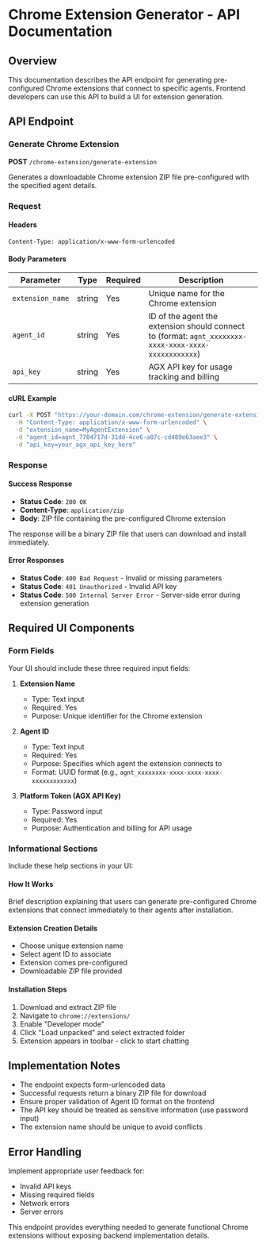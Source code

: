 # Chrome Extension Generator - API Documentation

## Overview
This documentation describes the API endpoint for generating pre-configured Chrome extensions that connect to specific agents. Frontend developers can use this API to build a UI for extension generation.

## API Endpoint

### Generate Chrome Extension
**POST** `/chrome-extension/generate-extension`

Generates a downloadable Chrome extension ZIP file pre-configured with the specified agent details.

### Request

#### Headers
```
Content-Type: application/x-www-form-urlencoded
```

#### Body Parameters
| Parameter | Type | Required | Description |
|-----------|------|----------|-------------|
| `extension_name` | string | Yes | Unique name for the Chrome extension |
| `agent_id` | string | Yes | ID of the agent the extension should connect to (format: `agnt_xxxxxxxx-xxxx-xxxx-xxxx-xxxxxxxxxxxx`) |
| `api_key` | string | Yes | AGX API key for usage tracking and billing |

#### cURL Example
```bash
curl -X POST "https://your-domain.com/chrome-extension/generate-extension" \
  -H "Content-Type: application/x-www-form-urlencoded" \
  -d "extension_name=MyAgentExtension" \
  -d "agent_id=agnt_7704717d-31dd-4ce6-a07c-cd489e63aee3" \
  -d "api_key=your_agx_api_key_here"
```

### Response

#### Success Response
- **Status Code**: `200 OK`
- **Content-Type**: `application/zip`
- **Body**: ZIP file containing the pre-configured Chrome extension

The response will be a binary ZIP file that users can download and install immediately.

#### Error Responses
- **Status Code**: `400 Bad Request` - Invalid or missing parameters
- **Status Code**: `401 Unauthorized` - Invalid API key
- **Status Code**: `500 Internal Server Error` - Server-side error during extension generation

## Required UI Components

### Form Fields
Your UI should include these three required input fields:

1. **Extension Name**
   - Type: Text input
   - Required: Yes
   - Purpose: Unique identifier for the Chrome extension

2. **Agent ID**
   - Type: Text input  
   - Required: Yes
   - Purpose: Specifies which agent the extension connects to
   - Format: UUID format (e.g., `agnt_xxxxxxxx-xxxx-xxxx-xxxx-xxxxxxxxxxxx`)

3. **Platform Token (AGX API Key)**
   - Type: Password input
   - Required: Yes
   - Purpose: Authentication and billing for API usage

### Informational Sections
Include these help sections in your UI:

#### How It Works
Brief description explaining that users can generate pre-configured Chrome extensions that connect immediately to their agents after installation.

#### Extension Creation Details
- Choose unique extension name
- Select agent ID to associate
- Extension comes pre-configured
- Downloadable ZIP file provided

#### Installation Steps
1. Download and extract ZIP file
2. Navigate to `chrome://extensions/`
3. Enable "Developer mode"
4. Click "Load unpacked" and select extracted folder
5. Extension appears in toolbar - click to start chatting

## Implementation Notes

- The endpoint expects form-urlencoded data
- Successful requests return a binary ZIP file for download
- Ensure proper validation of Agent ID format on the frontend
- The API key should be treated as sensitive information (use password input)
- The extension name should be unique to avoid conflicts

## Error Handling
Implement appropriate user feedback for:
- Invalid API keys
- Missing required fields
- Network errors
- Server errors

This endpoint provides everything needed to generate functional Chrome extensions without exposing backend implementation details.
